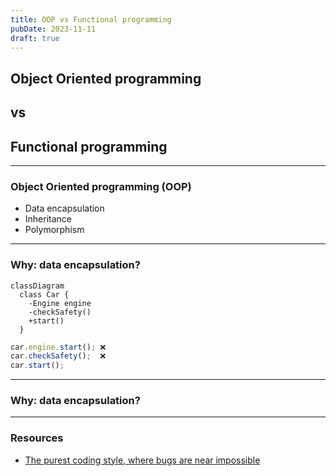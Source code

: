 ```yaml
---
title: OOP vs Functional programming
pubDate: 2023-11-11
draft: true
---
```


## Object Oriented programming

## vs <!-- .element: class="fragment" -->

## Functional programming <!-- .element: class="fragment" -->

---

### Object Oriented programming (OOP)

- Data encapsulation <!-- .element: class="fragment" -->
- Inheritance <!-- .element: class="fragment" -->
- Polymorphism <!-- .element: class="fragment" -->

---

### Why: data encapsulation?

```mermaid
classDiagram
  class Car {
    -Engine engine
    -checkSafety()
    +start()
  }
```

```js [1|2]
car.engine.start(); ❌
car.checkSafety();  ❌
car.start();
```

---

### Why: data encapsulation?

---

### Resources

- [The purest coding style, where bugs are near impossible](https://www.youtube.com/watch?v=HlgG395PQWw&t=326s)
